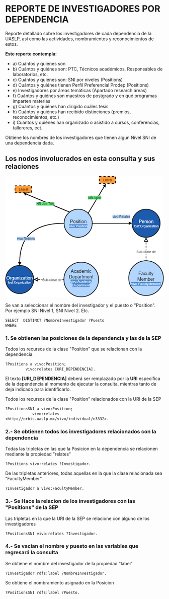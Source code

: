 # REPORTE DE INVESTIGADORES POR DEPENDENCIA
Reporte detallado sobre los investigadores de cada dependencia de la UASLP, así como las actividades, nombramientos y reconocimientos de estos.

**Este reporte contempla:**

* a) Cuántos y quiénes son
* b) Cuántos y quiénes son: PTC, Técnicos académicos, Responsables de laboratorios, etc.
* c) Cuántos y quiénes son: SNI por niveles (Positions)
* d) Cuántos y quiénes tienen Perfil Preferencial Prodep (Positions)
* e) Investigadores por áreas temáticas (Apartado research áreas)
* f) Cuántos y quiénes son maestros de postgrado  y en qué programas imparten materias
* g) Cuántos y quiénes han dirigido cuáles tesis
* h) Cuántos y quiénes han recibido distinciones (premios, reconocimientos, etc.)
* i) Cuántos y quiénes han organizado o asistido a cursos, conferencias, tallereres, ect.


Obtiene los nombres de los investigadores que tienen algun Nivel SNI de una dependencia dada.

## Los nodos involucrados en esta consulta y sus relaciones

![grafo](img/Positions.png)

Se van a seleccionar el nombre del investigador y el puesto o "Position". Por ejemplo SNI Nivel 1, SNI Nivel 2. Etc. 
``` sparql
SELECT  DISTINCT ?NombreInvestigador ?Puesto
WHERE 
```
### 1.  Se obtienen las posiciones de la dependencia y las de la SEP

Todos los recursos de la clase "Position" que se relacionan con la dependencia.
 
   ``` sparql
?Positions a vivo:Position;
            vivo:relates [URI_DEPENDENCIA].
   ```
El texto **[URI_DEPENDENCIA]** deberá ser remplazado por la **URI** especifica de la dependencia al momento de ejecutar la consulta, mientras tanto de deja indicado para identificarlo. 

Todos los recursos de la clase "Position" relacionados con la URI de la SEP
```sparql
?PositionsSNI a vivo:Position;
            vivo:relates  <http://orbis.uaslp.mx/vivo/individual/n3332>.
```

### 2.- Se obtienen todos los investigadores relacionados con la dependencia


Todas las tripletas en las que la Posicion en la dependencia se relacionen mediante la propiedad "relates"
```sparql
?Positions vivo:relates ?Investigador.
```
 De las tripletas anteriores, todas aquellas en la que la clase relacionada sea "FacultyMember" 
 ```sparql
?Investigador a vivo:FacultyMember.
 ```


### 3.- Se Hace la relacion de los investigadores con las "Positions" de la SEP

Las tripletas en la que la URI de la SEP se relacione con alguno de los investigadores
```sparql
?PositionsSNI vivo:relates ?Investigador.
```

### 4.- Se vacian el nombre y puesto en las variables que regresará la consulta

Se obtiene el nombre del investigador de la propiedad "label"
```sparql
?Investigador rdfs:label ?NombreInvestigador.
```
Se obtiene el nombramiento asignado en la Posicion
```sparql
?PositionsSNI rdfs:label ?Puesto.
```	